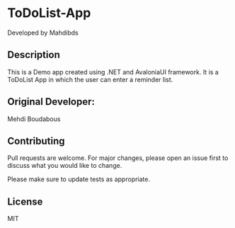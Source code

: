 # ToDoList-App
Developed by Mahdibds

## Description 
This is a Demo app created using .NET and AvaloniaUI framework. It is a ToDoList App in which the user can enter a reminder list. 

## Original Developer:
Mehdi Boudabous 

## Contributing 
Pull requests are welcome. For major changes, please open an issue first to discuss what you would like to change.

Please make sure to update tests as appropriate.

## License 
MIT
